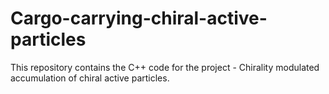 # Cargo-carrying-chiral-active-particles
This repository contains the C++ code for the project - Chirality modulated accumulation of chiral active particles.
